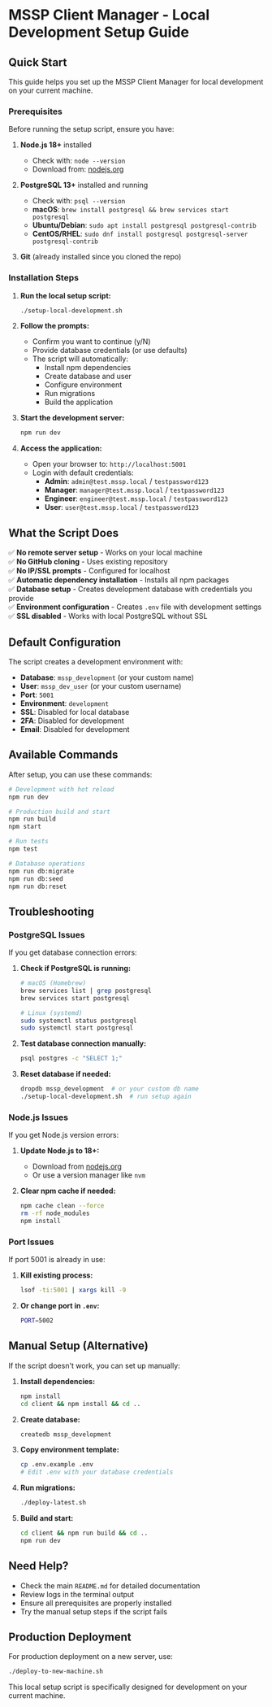 # MSSP Client Manager - Local Development Setup Guide

## Quick Start

This guide helps you set up the MSSP Client Manager for local development on your current machine.

### Prerequisites

Before running the setup script, ensure you have:

1. **Node.js 18+** installed
   - Check with: `node --version`
   - Download from: [nodejs.org](https://nodejs.org/)

2. **PostgreSQL 13+** installed and running
   - Check with: `psql --version`
   - **macOS**: `brew install postgresql && brew services start postgresql`
   - **Ubuntu/Debian**: `sudo apt install postgresql postgresql-contrib`
   - **CentOS/RHEL**: `sudo dnf install postgresql postgresql-server postgresql-contrib`

3. **Git** (already installed since you cloned the repo)

### Installation Steps

1. **Run the local setup script:**
   ```bash
   ./setup-local-development.sh
   ```

2. **Follow the prompts:**
   - Confirm you want to continue (y/N)
   - Provide database credentials (or use defaults)
   - The script will automatically:
     - Install npm dependencies
     - Create database and user
     - Configure environment
     - Run migrations
     - Build the application

3. **Start the development server:**
   ```bash
   npm run dev
   ```

4. **Access the application:**
   - Open your browser to: `http://localhost:5001`
   - Login with default credentials:
     - **Admin**: `admin@test.mssp.local` / `testpassword123`
     - **Manager**: `manager@test.mssp.local` / `testpassword123`
     - **Engineer**: `engineer@test.mssp.local` / `testpassword123`
     - **User**: `user@test.mssp.local` / `testpassword123`

## What the Script Does

✅ **No remote server setup** - Works on your local machine  
✅ **No GitHub cloning** - Uses existing repository  
✅ **No IP/SSL prompts** - Configured for localhost  
✅ **Automatic dependency installation** - Installs all npm packages  
✅ **Database setup** - Creates development database with credentials you provide  
✅ **Environment configuration** - Creates `.env` file with development settings  
✅ **SSL disabled** - Works with local PostgreSQL without SSL  

## Default Configuration

The script creates a development environment with:

- **Database**: `mssp_development` (or your custom name)
- **User**: `mssp_dev_user` (or your custom username)
- **Port**: `5001`
- **Environment**: `development`
- **SSL**: Disabled for local database
- **2FA**: Disabled for development
- **Email**: Disabled for development

## Available Commands

After setup, you can use these commands:

```bash
# Development with hot reload
npm run dev

# Production build and start
npm run build
npm start

# Run tests
npm test

# Database operations
npm run db:migrate
npm run db:seed
npm run db:reset
```

## Troubleshooting

### PostgreSQL Issues

If you get database connection errors:

1. **Check if PostgreSQL is running:**
   ```bash
   # macOS (Homebrew)
   brew services list | grep postgresql
   brew services start postgresql

   # Linux (systemd)
   sudo systemctl status postgresql
   sudo systemctl start postgresql
   ```

2. **Test database connection manually:**
   ```bash
   psql postgres -c "SELECT 1;"
   ```

3. **Reset database if needed:**
   ```bash
   dropdb mssp_development  # or your custom db name
   ./setup-local-development.sh  # run setup again
   ```

### Node.js Issues

If you get Node.js version errors:

1. **Update Node.js to 18+:**
   - Download from [nodejs.org](https://nodejs.org/)
   - Or use a version manager like `nvm`

2. **Clear npm cache if needed:**
   ```bash
   npm cache clean --force
   rm -rf node_modules
   npm install
   ```

### Port Issues

If port 5001 is already in use:

1. **Kill existing process:**
   ```bash
   lsof -ti:5001 | xargs kill -9
   ```

2. **Or change port in `.env`:**
   ```bash
   PORT=5002
   ```

## Manual Setup (Alternative)

If the script doesn't work, you can set up manually:

1. **Install dependencies:**
   ```bash
   npm install
   cd client && npm install && cd ..
   ```

2. **Create database:**
   ```bash
   createdb mssp_development
   ```

3. **Copy environment template:**
   ```bash
   cp .env.example .env
   # Edit .env with your database credentials
   ```

4. **Run migrations:**
   ```bash
   ./deploy-latest.sh
   ```

5. **Build and start:**
   ```bash
   cd client && npm run build && cd ..
   npm run dev
   ```

## Need Help?

- Check the main `README.md` for detailed documentation
- Review logs in the terminal output
- Ensure all prerequisites are properly installed
- Try the manual setup steps if the script fails

## Production Deployment

For production deployment on a new server, use:
```bash
./deploy-to-new-machine.sh
```

This local setup script is specifically designed for development on your current machine. 